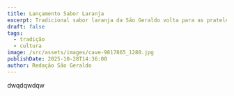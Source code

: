 ```yaml
---
title: Lançamento Sabor Laranja
excerpt: Tradicional sabor laranja da São Geraldo volta para as prateleiras no mês de janeiro.
draft: false
tags:
  - tradição
  - cultura
image: /src/assets/images/cave-9817865_1280.jpg
publishDate: 2025-10-28T14:36:00
author: Redação São Geraldo
---
```

dwqdqwdqw

